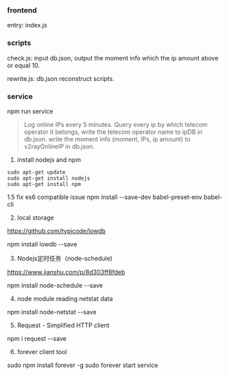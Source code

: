 ### frontend

entry:
index.js


### scripts

check.js:
input db.json, output the moment info which the ip amount above or equal 10.

rewrite.js:
db.json reconstruct scripts.


### service

npm run service

> Log online IPs every 5 minutes. Query every ip by which telecom operator it belongs, write the telecom operator name to ipDB in db.json. write the moment info (moment, IPs, ip amount) to v2rayOnlineIP in db.json.

1. install nodejs and npm

```
sudo apt-get update
sudo apt-get install nodejs
sudo apt-get install npm
```

1.5 fix es6 compatible issue
npm install --save-dev babel-preset-env babel-cli

2. local storage

https://github.com/typicode/lowdb

npm install lowdb --save

3. Nodejs定时任务（node-schedule)

https://www.jianshu.com/p/8d303ff8fdeb


npm install node-schedule --save

4. node module reading netstat data

npm install node-netstat --save 

5. Request - Simplified HTTP client

npm i request --save

6. forever client tool

sudo npm install forever -g
sudo forever start service